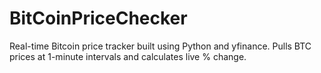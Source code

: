 # BitCoinPriceChecker
Real-time Bitcoin price tracker built using Python and yfinance. Pulls BTC prices at 1-minute intervals and calculates live % change.
